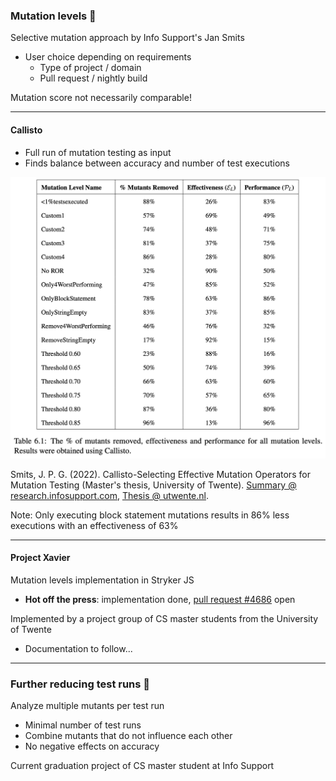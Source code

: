 ### Mutation levels 🦥

Selective mutation approach by Info Support's Jan Smits

- User choice depending on requirements
  - Type of project / domain
  - Pull request / nightly build

Mutation score not necessarily comparable!

---

#### Callisto

<div class="kc-flex kc-columns kc-vertical-center kc-gap5">
<div>

- Full run of mutation testing as input
- Finds balance between accuracy and number of test executions

</div>

![Mutation levels](/img/mutation-levels.png)

</div>

Smits, J. P. G. (2022). Callisto-Selecting Effective Mutation Operators for Mutation Testing (Master's thesis, University of Twente).
[Summary @ research.infosupport.com](https://research.infosupport.com/publications/callisto-selecting-effective-mutation-operators-for-mutation-testing/),
[Thesis @ utwente.nl](https://essay.utwente.nl/89294/).
<!-- .element: class="kc-smaller" -->

Note: Only executing block statement mutations results in 86% less executions with an effectiveness of 63%

---

#### Project Xavier

Mutation levels implementation in Stryker JS

- **Hot off the press**: implementation done, [pull request #4686](https://github.com/stryker-mutator/stryker-js/pull/4686) open

Implemented by a project group of CS master students from the University of Twente
<!-- .element: class="fragment" -->

- Documentation to follow...
<!-- .element: class="fragment" -->

---

### Further reducing test runs 🧐

Analyze multiple mutants per test run

- Minimal number of test runs
- Combine mutants that do not influence each other
- No negative effects on accuracy

Current graduation project of CS master student at Info Support
<!-- .element: class="fragment" -->
